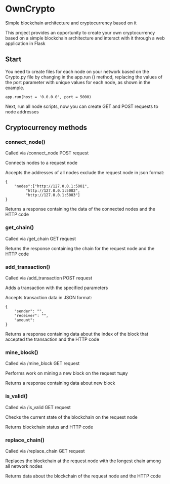 # OwnCrypto
Simple blockchain architecture and cryptocurrency based on it

This project provides an opportunity to create your own cryptocurrency based on a simple blockchain architecture and interact with it through a web application in Flask

## Start

You need to create files for each node on your network based on the Crypto.py file by changing in the app.run () method, replacing the values of the port parameter with unique values for each node, as shown in the example.

```
app.run(host = '0.0.0.0', port = 5000)
```

Next, run all node scripts, now you can create GET and POST requests to node addresses

## Cryptocurrency methods

### connect_node()

Called via /connect_node POST request

Connects nodes to a request node

Accepts the addresses of all nodes exclude the request node in json format:
```
{
	"nodes":["http://127.0.0.1:5001",
		 "http://127.0.0.1:5002",
		 "http://127.0.0.1:5003"]
}
```
Returns a response containing the data of the connected nodes and the HTTP code

### get_chain()

Called via /get_chain GET request

Returns the response containing the chain for the request node and the HTTP code

### add_transaction()

Called via /add_transaction POST request

Adds a transaction with the specified parameters

Accepts transaction data in JSON format:
```
{
	"sender": "",
	"receiver": "",
	"amount":
}
```

Returns a response containing data about the index of the block that accepted the transaction and the HTTP code

### mine_block()

Called via /mine_block GET request

Performs work on mining a new block on the request тщву

Returns a response containing data about new block

### is_valid()

Called via /is_valid GET request

Checks the current state of the blockchain on the request node

Returns blockchain status and HTTP code

### replace_chain()

Called via /replace_chain GET request

Replaces the blockchain at the request node with the longest chain among all network nodes

Returns data about the blockchain of the request node and the HTTP code
